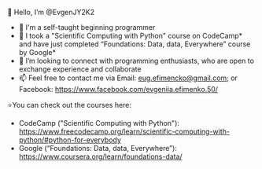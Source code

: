 👋 Hello, I’m @EvgenJY2K2
- 👀 I'm a self-taught beginning programmer
- 🌱 I took a "Scientific Computing with Python" course on CodeCamp* and have just completed “Foundations: Data, data, Everywhere” course by Google*
- 💞️ I’m looking to connect with programming enthusiasts, who are open to exchange experience and collaborate
- 📫 Feel free to contact me via Email: eug.efimencko@gmail.com; or Facebook: https://www.facebook.com/evgeniia.efimenko.50/

⭐You can check out the courses here:
 - CodeCamp ("Scientific Computing with Python"): https://www.freecodecamp.org/learn/scientific-computing-with-python/#python-for-everybody
 - Google (“Foundations: Data, data, Everywhere”): https://www.coursera.org/learn/foundations-data/

